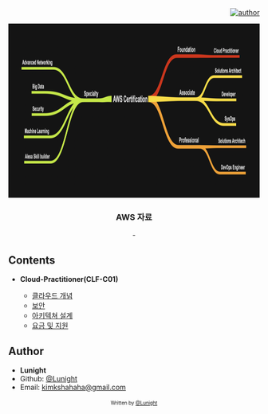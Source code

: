 <div align=right>
    <a href="https://github.com/LunightLab">
        <img alt="author" src= "https://img.shields.io/badge/author-lunight-blue?style=glat-square" target="_blank"></a>
    </a>
</div>

<!-- PROJECT LOGO -->

<p align="center">
  <a href="https://github.com/project/link">
    <img src="images/aws-cert-list.png" alt="title" width="850" height="350">
  </a>

  <h3 align="center">AWS 자료</h3>

  <p align="center">
    -
  </p>
</p>

Contents
--------

-	**Cloud-Practitioner(CLF-C01)**

	-	[클라우드 개념]()  
	-	[보안]()  
	-	[아키텍쳐 설계]()  
	-	[요금 및 지원]()  

Author
------

-	**Lunight**
-	Github: [@Lunight](https://github.com/LunightLab)
-	Email: [kimkshahaha@gmail.com](kimkshahaha@gmail.com)

<div align="center">
<sub><sup>Written by <a href="https://github.com/LunightLab">@Lunight</a></sup></sub><small></small>

</div>
